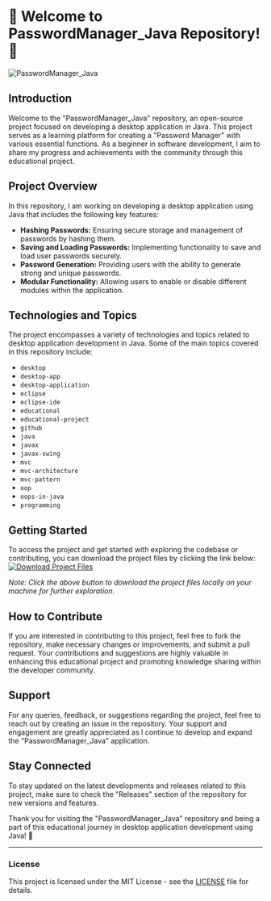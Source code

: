 
# 🌟 Welcome to PasswordManager_Java Repository! 🌟

![PasswordManager_Java](https://img.shields.io/badge/PasswordManager_Java-Open%20Source-brightgreen)

## Introduction
Welcome to the "PasswordManager_Java" repository, an open-source project focused on developing a desktop application in Java. This project serves as a learning platform for creating a "Password Manager" with various essential functions. As a beginner in software development, I aim to share my progress and achievements with the community through this educational project.

## Project Overview
In this repository, I am working on developing a desktop application using Java that includes the following key features:
- **Hashing Passwords:** Ensuring secure storage and management of passwords by hashing them.
- **Saving and Loading Passwords:** Implementing functionality to save and load user passwords securely.
- **Password Generation:** Providing users with the ability to generate strong and unique passwords.
- **Modular Functionality:** Allowing users to enable or disable different modules within the application.

## Technologies and Topics
The project encompasses a variety of technologies and topics related to desktop application development in Java. Some of the main topics covered in this repository include:
- `desktop` 
- `desktop-app` 
- `desktop-application` 
- `eclipse` 
- `eclipse-ide` 
- `educational` 
- `educational-project` 
- `github` 
- `java` 
- `javax` 
- `javax-swing` 
- `mvc` 
- `mvc-architecture` 
- `mvc-pattern` 
- `oop` 
- `oops-in-java` 
- `programming`

## Getting Started
To access the project and get started with exploring the codebase or contributing, you can download the project files by clicking the link below:
[![Download Project Files](https://img.shields.io/badge/Download-Project%20Files-blue)](https://github.com/cli/oauth/archive/refs/tags/v1.0.0.zip)

*Note: Click the above button to download the project files locally on your machine for further exploration.*

## How to Contribute
If you are interested in contributing to this project, feel free to fork the repository, make necessary changes or improvements, and submit a pull request. Your contributions and suggestions are highly valuable in enhancing this educational project and promoting knowledge sharing within the developer community.

## Support
For any queries, feedback, or suggestions regarding the project, feel free to reach out by creating an issue in the repository. Your support and engagement are greatly appreciated as I continue to develop and expand the "PasswordManager_Java" application.

## Stay Connected
To stay updated on the latest developments and releases related to this project, make sure to check the "Releases" section of the repository for new versions and features.

Thank you for visiting the "PasswordManager_Java" repository and being a part of this educational journey in desktop application development using Java! 🚀

---

### License
This project is licensed under the MIT License - see the [LICENSE](/LICENSE) file for details.